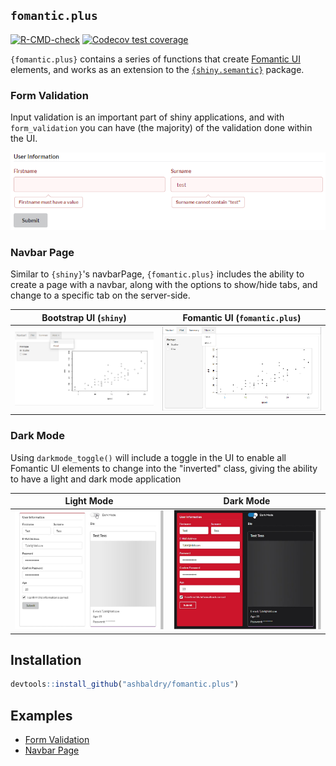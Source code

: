## `fomantic.plus`

<!-- badges: start -->
[![R-CMD-check](https://github.com/ashbaldry/fomantic.plus/workflows/R-CMD-check/badge.svg)](https://github.com/ashbaldry/fomantic.plus/actions)
[![Codecov test coverage](https://codecov.io/gh/ashbaldry/fomantic.plus/branch/main/graph/badge.svg)](https://codecov.io/gh/ashbaldry/fomantic.plus?branch=main)
<!-- badges: end -->

`{fomantic.plus}` contains a series of functions that create [Fomantic UI](https://fomantic-ui.com/) elements, and works as an extension to the [`{shiny.semantic}`](https://github.com/Appsilon/shiny.semantic/) package.

### Form Validation

Input validation is an important part of shiny applications, and with `form_validation` you can have (the majority) of the validation done within the UI.

![](vignettes/invalid_inline_input.png)

### Navbar Page

Similar to `{shiny}`'s navbarPage, `{fomantic.plus}` includes the ability to create a page with a navbar, along with the options to show/hide tabs, and change to a specific tab on the server-side.

Bootstrap UI (`shiny`)             |  Fomantic UI (`fomantic.plus`)
:-------------------------:|:-------------------------:
![](man/figures/shiny_navbar_page.png)  |  ![](man/figures/fomantic_navbar_page.png)

### Dark Mode

Using `darkmode_toggle()` will include a toggle in the UI to enable all Fomantic UI elements to change into the "inverted" class, giving the ability to have a light and dark mode application

Light Mode            |  Dark Mode
:-------------------------:|:-------------------------:
![](man/figures/darkmode_light.jpg)  |  ![](man/figures/darkmode_dark.jpg)

## Installation

```r
devtools::install_github("ashbaldry/fomantic.plus")
```

## Examples

- [Form Validation](https://github.com/ashbaldry/fomantic.plus/inst/examples/form_validation)
- [Navbar Page](https://github.com/ashbaldry/fomantic.plus/inst/examples/navbar_page)
